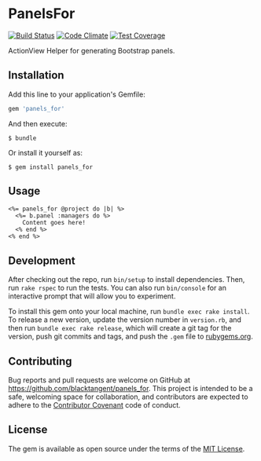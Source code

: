 [travis]: https://travis-ci.org/blacktangent/panels_for
[codeclimate]: https://codeclimate.com/github/blacktangent/panels_for
[coveralls]: https://coveralls.io/r/blacktangent/panels_for

# PanelsFor

[![Build Status](https://travis-ci.org/blacktangent/panels_for.svg?branch=master)][travis]
[![Code Climate](https://codeclimate.com/github/blacktangent/panels_for/badges/gpa.svg)][codeclimate]
[![Test Coverage](http://img.shields.io/coveralls/blacktangent/panels_for/master.svg)][coveralls]

ActionView Helper for generating Bootstrap panels.

## Installation

Add this line to your application's Gemfile:

```ruby
gem 'panels_for'
```

And then execute:

    $ bundle

Or install it yourself as:

    $ gem install panels_for

## Usage

```erb
<%= panels_for @project do |b| %>
  <%= b.panel :managers do %>
    Content goes here!
  <% end %>
<% end %>
```

## Development

After checking out the repo, run `bin/setup` to install dependencies. Then, run `rake rspec` to run the tests. You can also run `bin/console` for an interactive prompt that will allow you to experiment.

To install this gem onto your local machine, run `bundle exec rake install`. To release a new version, update the version number in `version.rb`, and then run `bundle exec rake release`, which will create a git tag for the version, push git commits and tags, and push the `.gem` file to [rubygems.org](https://rubygems.org).

## Contributing

Bug reports and pull requests are welcome on GitHub at https://github.com/blacktangent/panels_for. This project is intended to be a safe, welcoming space for collaboration, and contributors are expected to adhere to the [Contributor Covenant](contributor-covenant.org) code of conduct.


## License

The gem is available as open source under the terms of the [MIT License](http://opensource.org/licenses/MIT).


